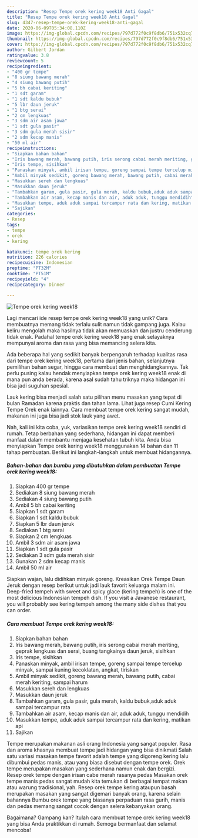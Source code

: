 ```yaml
---
description: "Resep Tempe orek kering week18 Anti Gagal"
title: "Resep Tempe orek kering week18 Anti Gagal"
slug: 4347-resep-tempe-orek-kering-week18-anti-gagal
date: 2020-06-09T05:34:08.110Z
image: https://img-global.cpcdn.com/recipes/797d772f0c9f8db6/751x532cq70/tempe-orek-kering-week18-foto-resep-utama.jpg
thumbnail: https://img-global.cpcdn.com/recipes/797d772f0c9f8db6/751x532cq70/tempe-orek-kering-week18-foto-resep-utama.jpg
cover: https://img-global.cpcdn.com/recipes/797d772f0c9f8db6/751x532cq70/tempe-orek-kering-week18-foto-resep-utama.jpg
author: Gilbert Jordan
ratingvalue: 3.8
reviewcount: 5
recipeingredient:
- "400 gr tempe"
- "8 siung bawang merah"
- "4 siung bawang putih"
- "5 bh cabai keriting"
- "1 sdt garam"
- "1 sdt kaldu bubuk"
- "5 lbr daun jeruk"
- "1 btg serai"
- "2 cm lengkuas"
- "3 sdm air asam jawa"
- "1 sdt gula pasir"
- "3 sdm gula merah sisir"
- "2 sdm kecap manis"
- "50 ml air"
recipeinstructions:
- "Siapkan bahan bahan"
- "Iris bawang merah, bawang putih, iris serong cabai merah meriting, geprak lengkuas dan serai, buang tangkainya daun jeruk, sisihkan"
- "Iris tempe, sisihkan"
- "Panaskan minyak, ambil irisan tempe, goreng sampai tempe tercelup minyak, sampai kuning kecoklatan, angkat, tiriskan"
- "Ambil minyak sedikit, goreng bawang merah, bawang putih, cabai merah keriting, sampai harum"
- "Masukkan sereh dan lengkuas"
- "Masukkan daun jeruk"
- "Tambahkan garam, gula pasir, gula merah, kaldu bubuk,aduk aduk sampai tercampur rata"
- "Tambahkan air asam, kecap manis dan air, aduk aduk, tunggu mendidih"
- "Masukkan tempe, aduk aduk sampai tercampur rata dan kering, matikan api"
- "Sajikan"
categories:
- Resep
tags:
- tempe
- orek
- kering

katakunci: tempe orek kering 
nutrition: 226 calories
recipecuisine: Indonesian
preptime: "PT32M"
cooktime: "PT51M"
recipeyield: "4"
recipecategory: Dinner

---
```



![Tempe orek kering week18](https://img-global.cpcdn.com/recipes/797d772f0c9f8db6/751x532cq70/tempe-orek-kering-week18-foto-resep-utama.jpg)

Lagi mencari ide resep tempe orek kering week18 yang unik? Cara membuatnya memang tidak terlalu sulit namun tidak gampang juga. Kalau keliru mengolah maka hasilnya tidak akan memuaskan dan justru cenderung tidak enak. Padahal tempe orek kering week18 yang enak selayaknya mempunyai aroma dan rasa yang bisa memancing selera kita.

Ada beberapa hal yang sedikit banyak berpengaruh terhadap kualitas rasa dari tempe orek kering week18, pertama dari jenis bahan, selanjutnya pemilihan bahan segar, hingga cara membuat dan menghidangkannya. Tak perlu pusing kalau hendak menyiapkan tempe orek kering week18 enak di mana pun anda berada, karena asal sudah tahu triknya maka hidangan ini bisa jadi suguhan spesial.

Lauk kering bisa menjadi salah satu pilihan menu masakan yang tepat di bulan Ramadan karena praktis dan tahan lama. Lihat juga resep Cumi Kering Tempe Orek enak lainnya. Cara membuat tempe orek kering sangat mudah, makanan ini juga bisa jadi stok lauk yang awet.


Nah, kali ini kita coba, yuk, variasikan tempe orek kering week18 sendiri di rumah. Tetap berbahan yang sederhana, hidangan ini dapat memberi manfaat dalam membantu menjaga kesehatan tubuh kita. Anda bisa menyiapkan Tempe orek kering week18 menggunakan 14 bahan dan 11 tahap pembuatan. Berikut ini langkah-langkah untuk membuat hidangannya.

<!--inarticleads1-->

##### Bahan-bahan dan bumbu yang dibutuhkan dalam pembuatan Tempe orek kering week18:

1. Siapkan 400 gr tempe
1. Sediakan 8 siung bawang merah
1. Sediakan 4 siung bawang putih
1. Ambil 5 bh cabai keriting
1. Siapkan 1 sdt garam
1. Siapkan 1 sdt kaldu bubuk
1. Siapkan 5 lbr daun jeruk
1. Sediakan 1 btg serai
1. Siapkan 2 cm lengkuas
1. Ambil 3 sdm air asam jawa
1. Siapkan 1 sdt gula pasir
1. Sediakan 3 sdm gula merah sisir
1. Gunakan 2 sdm kecap manis
1. Ambil 50 ml air


Siapkan wajan, lalu didihkan minyak goreng. Kreasikan Orek Tempe Daun Jeruk dengan resep berikut untuk jadi lauk favorit keluarga malam ini. Deep-fried tempeh with sweet and spicy glace (kering tempeh) is one of the most delicious Indonesian tempeh dish. If you visit a Javanese restaurant, you will probably see kering tempeh among the many side dishes that you can order. 

<!--inarticleads2-->

##### Cara membuat Tempe orek kering week18:

1. Siapkan bahan bahan
1. Iris bawang merah, bawang putih, iris serong cabai merah meriting, geprak lengkuas dan serai, buang tangkainya daun jeruk, sisihkan
1. Iris tempe, sisihkan
1. Panaskan minyak, ambil irisan tempe, goreng sampai tempe tercelup minyak, sampai kuning kecoklatan, angkat, tiriskan
1. Ambil minyak sedikit, goreng bawang merah, bawang putih, cabai merah keriting, sampai harum
1. Masukkan sereh dan lengkuas
1. Masukkan daun jeruk
1. Tambahkan garam, gula pasir, gula merah, kaldu bubuk,aduk aduk sampai tercampur rata
1. Tambahkan air asam, kecap manis dan air, aduk aduk, tunggu mendidih
1. Masukkan tempe, aduk aduk sampai tercampur rata dan kering, matikan api
1. Sajikan


Tempe merupakan makanan asli orang Indonesia yang sangat populer. Rasa dan aroma khasnya membuat tempe jadi hidangan yang bisa dinikmati Salah satu variasi masakan tempe favorit adalah tempe yang digoreng kering lalu dibumbui pedas manis, atau yang biasa disebut dengan tempe orek. Orek tempe merupakan masakan yang sederhana namun enak dan bergizi. Resep orek tempe dengan irisan cabe merah rasanya pedas Masakan orek tempe manis pedas sangat mudah kita temukan di berbagai tempat makan atau warung tradisional, yah. Resep orek tempe kering ataupun basah merupakan masakan yang sangat digemari banyak orang, karena selain bahannya Bumbu orek tempe yang biasanya perpaduan rasa gurih, manis dan pedas memang sangat cocok dengan selera kebanyakan orang. 

Bagaimana? Gampang kan? Itulah cara membuat tempe orek kering week18 yang bisa Anda praktikkan di rumah. Semoga bermanfaat dan selamat mencoba!
